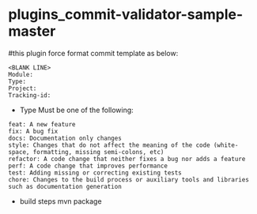 # plugins_commit-validator-sample-master

#this plugin force format commit template as below:


```<subject>
<BLANK LINE>
Module:
Type:
Project:
Tracking-id:
```

- Type Must be one of the following:
```
feat: A new feature
fix: A bug fix
docs: Documentation only changes
style: Changes that do not affect the meaning of the code (white-space, formatting, missing semi-colons, etc)
refactor: A code change that neither fixes a bug nor adds a feature
perf: A code change that improves performance
test: Adding missing or correcting existing tests
chore: Changes to the build process or auxiliary tools and libraries such as documentation generation
```
- build steps
mvn package
